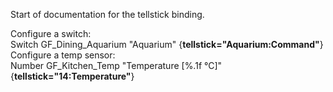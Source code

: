 Start of documentation for the tellstick binding.

Configure a switch:  
Switch	GF_Dining_Aquarium "Aquarium" <aquarium> {**tellstick="Aquarium:Command"**}
Configure a temp sensor:  
Number	GF_Kitchen_Temp	"Temperature [%.1f °C]"	<temperature> {**tellstick="14:Temperature"**}